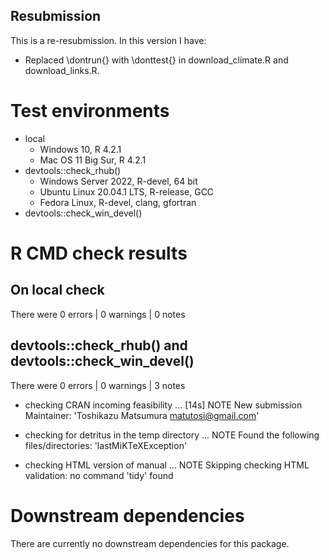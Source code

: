 ## Resubmission

This is a re-resubmission. In this version I have:

* Replaced \dontrun{} with \donttest{} in download_climate.R and download_links.R. 

# Test environments

* local
    * Windows 10, R 4.2.1
    * Mac OS 11 Big Sur, R 4.2.1
* devtools::check_rhub()
    * Windows Server 2022, R-devel, 64 bit
    * Ubuntu Linux 20.04.1 LTS, R-release, GCC
    * Fedora Linux, R-devel, clang, gfortran
* devtools::check_win_devel()

# R CMD check results

## On local check 

There were 0 errors  | 0 warnings  | 0 notes

## devtools::check_rhub() and devtools::check_win_devel()

There were 0 errors  | 0 warnings  | 3 notes

* checking CRAN incoming feasibility ... [14s] NOTE
  New submission
  Maintainer: 'Toshikazu Matsumura <matutosi@gmail.com>'

* checking for detritus in the temp directory ... NOTE
  Found the following files/directories:
    'lastMiKTeXException'

*  checking HTML version of manual ... NOTE
   Skipping checking HTML validation: no command 'tidy' found

# Downstream dependencies

There are currently no downstream dependencies for this package.
